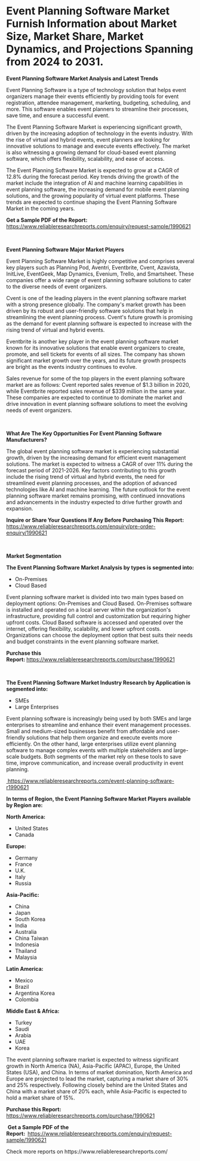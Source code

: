 <p><h1>Event Planning Software Market Furnish Information about Market Size, Market Share, Market Dynamics, and Projections Spanning from 2024 to 2031.</h1></p><p><strong>Event Planning Software Market Analysis and Latest Trends</strong></p>
<p><p>Event Planning Software is a type of technology solution that helps event organizers manage their events efficiently by providing tools for event registration, attendee management, marketing, budgeting, scheduling, and more. This software enables event planners to streamline their processes, save time, and ensure a successful event.</p><p>The Event Planning Software Market is experiencing significant growth, driven by the increasing adoption of technology in the events industry. With the rise of virtual and hybrid events, event planners are looking for innovative solutions to manage and execute events effectively. The market is also witnessing a growing demand for cloud-based event planning software, which offers flexibility, scalability, and ease of access.</p><p>The Event Planning Software Market is expected to grow at a CAGR of 12.8% during the forecast period. Key trends driving the growth of the market include the integration of AI and machine learning capabilities in event planning software, the increasing demand for mobile event planning solutions, and the growing popularity of virtual event platforms. These trends are expected to continue shaping the Event Planning Software Market in the coming years.</p></p>
<p><strong>Get a Sample PDF of the Report:&nbsp;</strong> <a href="https://www.reliableresearchreports.com/enquiry/request-sample/1990621">https://www.reliableresearchreports.com/enquiry/request-sample/1990621</a></p>
<p>&nbsp;</p>
<p><strong>Event Planning Software Major Market Players</strong></p>
<p><p>Event Planning Software Market is highly competitive and comprises several key players such as Planning Pod, Aventri, Eventbrite, Cvent, Azavista, InitLive, EventGeek, Map Dynamics, Evenium, Trello, and Smartsheet. These companies offer a wide range of event planning software solutions to cater to the diverse needs of event organizers.</p><p>Cvent is one of the leading players in the event planning software market with a strong presence globally. The company's market growth has been driven by its robust and user-friendly software solutions that help in streamlining the event planning process. Cvent's future growth is promising as the demand for event planning software is expected to increase with the rising trend of virtual and hybrid events.</p><p>Eventbrite is another key player in the event planning software market known for its innovative solutions that enable event organizers to create, promote, and sell tickets for events of all sizes. The company has shown significant market growth over the years, and its future growth prospects are bright as the events industry continues to evolve.</p><p>Sales revenue for some of the top players in the event planning software market are as follows: Cvent reported sales revenue of $1.3 billion in 2020, while Eventbrite reported sales revenue of $339 million in the same year. These companies are expected to continue to dominate the market and drive innovation in event planning software solutions to meet the evolving needs of event organizers.</p></p>
<p>&nbsp;</p>
<p><strong>What Are The Key Opportunities For Event Planning Software Manufacturers?</strong></p>
<p><p>The global event planning software market is experiencing substantial growth, driven by the increasing demand for efficient event management solutions. The market is expected to witness a CAGR of over 11% during the forecast period of 2021-2026. Key factors contributing to this growth include the rising trend of virtual and hybrid events, the need for streamlined event planning processes, and the adoption of advanced technologies like AI and machine learning. The future outlook for the event planning software market remains promising, with continued innovations and advancements in the industry expected to drive further growth and expansion.</p></p>
<p><strong>Inquire or Share Your Questions If Any Before Purchasing This Report:</strong> <a href="https://www.reliableresearchreports.com/enquiry/pre-order-enquiry/1990621">https://www.reliableresearchreports.com/enquiry/pre-order-enquiry/1990621</a></p>
<p>&nbsp;</p>
<p><strong>Market Segmentation</strong></p>
<p><strong>The Event Planning Software Market Analysis by types is segmented into:</strong></p>
<p><ul><li>On-Premises</li><li>Cloud Based</li></ul></p>
<p><p>Event planning software market is divided into two main types based on deployment options: On-Premises and Cloud Based. On-Premises software is installed and operated on a local server within the organization's infrastructure, providing full control and customization but requiring higher upfront costs. Cloud Based software is accessed and operated over the internet, offering flexibility, scalability, and lower upfront costs. Organizations can choose the deployment option that best suits their needs and budget constraints in the event planning software market.</p></p>
<p><strong>Purchase this Report:&nbsp;</strong><a href="https://www.reliableresearchreports.com/purchase/1990621">https://www.reliableresearchreports.com/purchase/1990621</a></p>
<p>&nbsp;</p>
<p><strong>The Event Planning Software Market Industry Research by Application is segmented into:</strong></p>
<p><ul><li>SMEs</li><li>Large Enterprises</li></ul></p>
<p><p>Event planning software is increasingly being used by both SMEs and large enterprises to streamline and enhance their event management processes. Small and medium-sized businesses benefit from affordable and user-friendly solutions that help them organize and execute events more efficiently. On the other hand, large enterprises utilize event planning software to manage complex events with multiple stakeholders and large-scale budgets. Both segments of the market rely on these tools to save time, improve communication, and increase overall productivity in event planning.</p></p>
<p><a href="https://www.reliableresearchreports.com/event-planning-software-r1990621">&nbsp;https://www.reliableresearchreports.com/event-planning-software-r1990621</a></p>
<p><strong>In terms of Region, the Event Planning Software Market Players available by Region are:</strong></p>
<p>
    <p> <strong> North America: </strong>
        <ul>
            <li>United States</li>
            <li>Canada</li>
        </ul>
        </p> 
    <p> <strong> Europe: </strong>
        <ul>
            <li>Germany</li>
            <li>France</li>
            <li>U.K.</li>
            <li>Italy</li>
            <li>Russia</li>
        </ul>
        </p> 
    <p> <strong> Asia-Pacific: </strong>
        <ul>
            <li>China</li>
            <li>Japan</li>
            <li>South Korea</li>
            <li>India</li>
            <li>Australia</li>
            <li>China Taiwan</li>
            <li>Indonesia</li>
            <li>Thailand</li>
            <li>Malaysia</li>
        </ul>
        </p> 
    <p> <strong> Latin America: </strong>
        <ul>
            <li>Mexico</li>
            <li>Brazil</li>
            <li>Argentina Korea</li>
            <li>Colombia</li>
        </ul>
        </p> 
    <p> <strong> Middle East & Africa: </strong>
        <ul>
            <li>Turkey</li>
            <li>Saudi</li>
            <li>Arabia</li>
            <li>UAE</li>
            <li>Korea</li>
        </ul>
    </p>
    </p>
<p><p>The event planning software market is expected to witness significant growth in North America (NA), Asia-Pacific (APAC), Europe, the United States (USA), and China. In terms of market domination, North America and Europe are projected to lead the market, capturing a market share of 30% and 25% respectively. Following closely behind are the United States and China with a market share of 20% each, while Asia-Pacific is expected to hold a market share of 15%.</p></p>
<p><strong>Purchase this Report: </strong><a href="https://www.reliableresearchreports.com/purchase/1990621">https://www.reliableresearchreports.com/purchase/1990621</a></p>
<p>&nbsp;<strong>Get a Sample PDF of the Report:&nbsp;&nbsp;</strong><a href="https://www.reliableresearchreports.com/enquiry/request-sample/1990621">https://www.reliableresearchreports.com/enquiry/request-sample/1990621</a></p>
<p><strong></strong></p>
<p>Check more reports on https://www.reliableresearchreports.com/</p>